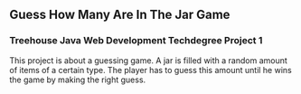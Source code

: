 ## Guess How Many Are In The Jar Game

### Treehouse Java Web Development Techdegree Project 1

This project is about a guessing game. A jar is filled with a random amount of items of a certain type. The player has to guess this amount until he wins the game by making the right guess.